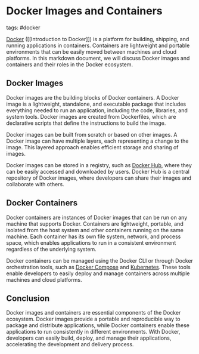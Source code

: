 # Docker Images and Containers

tags: #docker

[Docker](https://www.docker.com/) ([[Introduction to Docker]]) is a platform for building, shipping, and running applications in containers. Containers are lightweight and portable environments that can be easily moved between machines and cloud platforms. In this markdown document, we will discuss Docker images and containers and their roles in the Docker ecosystem.

## Docker Images

Docker images are the building blocks of Docker containers. A Docker image is a lightweight, standalone, and executable package that includes everything needed to run an application, including the code, libraries, and system tools. Docker images are created from Dockerfiles, which are declarative scripts that define the instructions to build the image.

Docker images can be built from scratch or based on other images. A Docker image can have multiple layers, each representing a change to the image. This layered approach enables efficient storage and sharing of images.

Docker images can be stored in a registry, such as [Docker Hub](https://hub.docker.com/), where they can be easily accessed and downloaded by users. Docker Hub is a central repository of Docker images, where developers can share their images and collaborate with others.

## Docker Containers

Docker containers are instances of Docker images that can be run on any machine that supports Docker. Containers are lightweight, portable, and isolated from the host system and other containers running on the same machine. Each container has its own file system, network, and process space, which enables applications to run in a consistent environment regardless of the underlying system.

Docker containers can be managed using the Docker CLI or through Docker orchestration tools, such as [Docker Compose](https://docs.docker.com/compose/) and [Kubernetes](https://kubernetes.io/). These tools enable developers to easily deploy and manage containers across multiple machines and cloud platforms.

## Conclusion

Docker images and containers are essential components of the Docker ecosystem. Docker images provide a portable and reproducible way to package and distribute applications, while Docker containers enable these applications to run consistently in different environments. With Docker, developers can easily build, deploy, and manage their applications, accelerating the development and delivery process.
